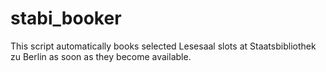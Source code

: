# stabi_booker
This script automatically books selected Lesesaal slots at Staatsbibliothek zu Berlin as soon as they become available.
